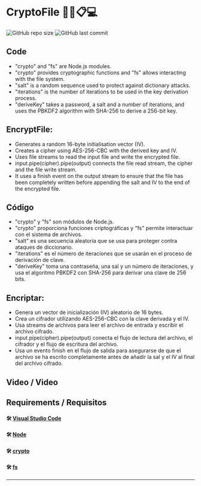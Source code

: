 # CryptoFile ✍🏻📋💻

![GitHub repo size](https://img.shields.io/github/repo-size/dfleper/CryptoFile?logo=github)
![GitHub last commit](https://img.shields.io/github/last-commit/dfleper/CryptoFile?color=blue&label=last-commit&logo=github&logoColor=white)

## Code
- "crypto" and "fs" are Node.js modules. 
- "crypto" provides cryptographic functions and "fs" allows interacting with the file system. 
- "salt" is a random sequence used to protect against dictionary attacks.
- "iterations" is the number of iterations to be used in the key derivation process.
- "deriveKey" takes a password, a salt and a number of iterations, and uses the PBKDF2 algorithm with SHA-256 to derive a 256-bit key.

## EncryptFile:
- Generates a random 16-byte initialisation vector (IV).
- Creates a cipher using AES-256-CBC with the derived key and IV.
- Uses file streams to read the input file and write the encrypted file.
- input.pipe(cipher).pipe(output) connects the file read stream, the cipher and the file write stream.
- It uses a finish event on the output stream to ensure that the file has been completely written before appending the salt and IV to the end of the encrypted file.

## Código
- "crypto" y "fs" son módulos de Node.js. 
- "crypto" proporciona funciones criptográficas y "fs" permite interactuar con el sistema de archivos. 
- "salt" es una secuencia aleatoria que se usa para proteger contra ataques de diccionario.
- "iterations" es el número de iteraciones que se usarán en el proceso de derivación de clave.
- "deriveKey" toma una contraseña, una sal y un número de iteraciones, y usa el algoritmo PBKDF2 con SHA-256 para derivar una clave de 256 bits.

## Encriptar:
- Genera un vector de inicialización (IV) aleatorio de 16 bytes.
- Crea un cifrador utilizando AES-256-CBC con la clave derivada y el IV.
- Usa streams de archivos para leer el archivo de entrada y escribir el archivo cifrado.
- input.pipe(cipher).pipe(output) conecta el flujo de lectura del archivo, el cifrador y el flujo de escritura del archivo.
- Usa un evento finish en el flujo de salida para asegurarse de que el archivo se ha escrito completamente antes de añadir la sal y el IV al final del archivo cifrado.

## Video / Video

## Requirements / Requisitos
#### 🛠 [Visual Studio Code](https://code.visualstudio.com/) 
#### 🛠 [Node](https://nodejs.org/) 
#### 🛠 [crypto](https://nodejs.org/api/crypto.html#crypto)
#### 🛠 [fs](https://nodejs.org/api/fs.html)

-----
